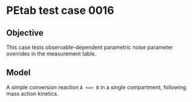 # PEtab test case 0016

## Objective

This case tests observable-dependent parametric noise parameter overrides in
the measurement table.

## Model

A simple conversion reaction `A <=> B` in a single compartment, following
mass action kinetics.
